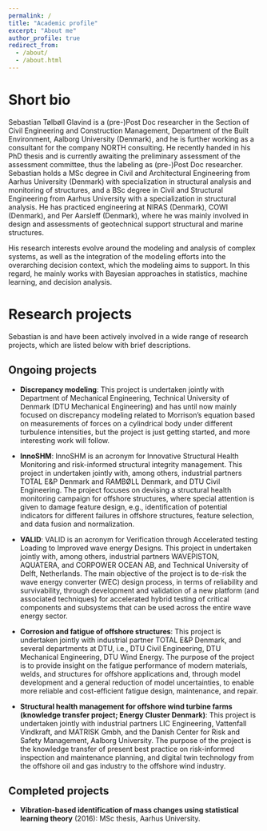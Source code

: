 ```yaml
---
permalink: /
title: "Academic profile"
excerpt: "About me"
author_profile: true
redirect_from: 
  - /about/
  - /about.html
---
```


Short bio
====
Sebastian Tølbøll Glavind is a (pre-)Post Doc researcher in the Section of Civil Engineering and Construction Management, Department of the Built Environment, Aalborg University (Denmark), and he is further working as a consultant for the company NORTH consulting. He recently handed in his PhD thesis and is currently awaiting the preliminary assessment of the assessment committee, thus the labeling as (pre-)Post Doc researcher. Sebastian holds a MSc degree in Civil and Architectural Engineering from Aarhus University (Denmark) with specialization in structural analysis and monitoring of structures, and a BSc degree in Civil and Structural Engineering from Aarhus University with a specialization in structural analysis. He has practiced engineering at NIRAS (Denmark), COWI (Denmark), and Per Aarsleff (Denmark), where he was mainly involved in design and assessments of geotechnical support structural and marine structures.

His research interests evolve around the modeling and analysis of complex systems, as well as the integration of the modeling efforts into the overarching decision context, which the modeling aims to support. In this regard, he mainly works with Bayesian approaches in statistics, machine learning, and decision analysis.  

Research projects
====
Sebastian is and have been actively involved in a wide range of research projects, which are listed below with brief descriptions.

Ongoing projects 
---
* **Discrepancy modeling**: 
This project is undertaken jointly with Department of Mechanical Engineering, Technical University of Denmark (DTU Mechanical Engineering) and has until now mainly focused on discrepancy modeling related to Morrison’s equation based on measurements of forces on a cylindrical body under different turbulence intensities, but the project is just getting started, and more interesting work will follow.

* **InnoSHM**: 
InnoSHM is an acronym for Innovative Structural Health Monitoring and risk-informed structural integrity management. This project in undertaken jointly with, among others, industrial partners TOTAL E&P Denmark and RAMBØLL Denmark, and DTU Civil Engineering. The project focuses on devising a structural health monitoring campaign for offshore structures, where special attention is given to damage feature design, e.g., identification of potential indicators for different failures in offshore structures, feature selection, and data fusion and normalization.

* **VALID**: 
VALID is an acronym for Verification through Accelerated testing Loading to Improved wave energy Designs. This project in undertaken jointly with, among others, industrial partners WAVEPISTON, AQUATERA, and CORPOWER OCEAN AB, and Technical University of Delft, Netherlands. The main objective of the project is to de-risk the wave energy converter (WEC) design process, in terms of reliability and survivability, through development and validation of a new platform (and associated techniques) for accelerated hybrid testing of critical components and subsystems that can be used across the entire wave energy sector.           

* **Corrosion and fatigue of offshore structures**: 
This project is undertaken jointly with industrial partner TOTAL E&P Denmark, and several departments at DTU, i.e., DTU Civil Engineering, DTU Mechanical Engineering, DTU Wind Energy. The purpose of the project is to provide insight on the fatigue performance of modern materials, welds, and structures for offshore applications and, through model development and a general reduction of model uncertainties, to enable more reliable and cost-efficient fatigue design, maintenance, and repair.

* **Structural health management for offshore wind turbine farms (knowledge transfer project; Energy Cluster Denmark)**: 
This project is undertaken jointly with industrial partners LIC Engineering, Vattenfall Vindkraft, and MATRISK Gmbh, and the Danish Center for Risk and Safety Management, Aalborg University. The purpose of the project is the knowledge transfer of present best practice on risk-informed inspection and maintenance planning, and digital twin technology from the offshore oil and gas industry to the offshore wind industry.

Completed projects
---
* **Vibration-based identification of mass changes using statistical learning theory** (2016): MSc thesis, Aarhus University.



